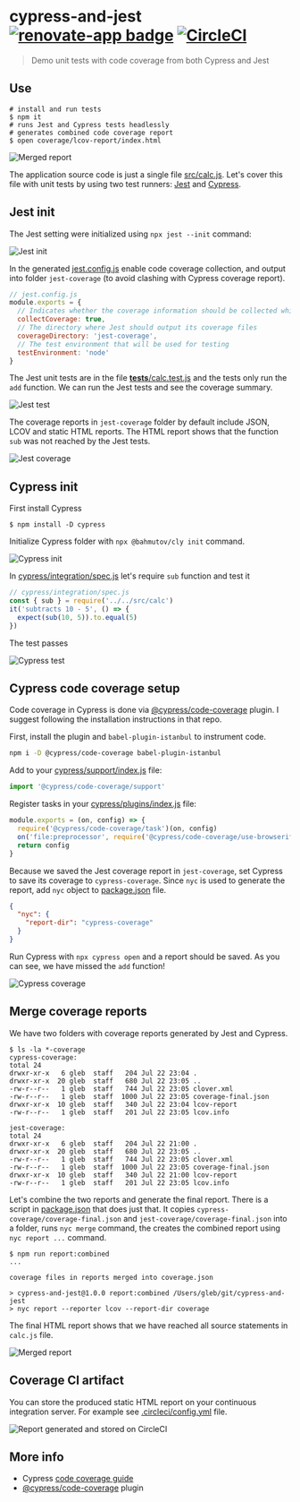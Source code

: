 # cypress-and-jest [![renovate-app badge][renovate-badge]][renovate-app] [![CircleCI](https://circleci.com/gh/bahmutov/cypress-and-jest/tree/master.svg?style=svg)](https://circleci.com/gh/bahmutov/cypress-and-jest/tree/master)
> Demo unit tests with code coverage from both Cypress and Jest

## Use

```shell
# install and run tests
$ npm it
# runs Jest and Cypress tests headlessly
# generates combined code coverage report
$ open coverage/lcov-report/index.html
```

![Merged report](images/merged-report.png)

The application source code is just a single file [src/calc.js](src/calc.js). Let's cover this file with unit tests by using two test runners: [Jest](https://jestjs.io/) and [Cypress](https://www.cypress.io).

## Jest init

The Jest setting were initialized using `npx jest --init` command:

![Jest init](images/jest-init.png)

In the generated [jest.config.js](jest.config.js) enable code coverage collection, and output into folder `jest-coverage` (to avoid clashing with Cypress coverage report).

```js
// jest.config.js
module.exports = {
  // Indicates whether the coverage information should be collected while executing the test
  collectCoverage: true,
  // The directory where Jest should output its coverage files
  coverageDirectory: 'jest-coverage',
  // The test environment that will be used for testing
  testEnvironment: 'node'
}
```

The Jest unit tests are in the file [__tests__/calc.test.js](__tests__/calc.test.js) and the tests only run the `add` function. We can run the Jest tests and see the coverage summary.

![Jest test](images/jest-test.png)

The coverage reports in `jest-coverage` folder by default include JSON, LCOV and static HTML reports. The HTML report shows that the function `sub` was not reached by the Jest tests.

![Jest coverage](images/jest-coverage.png)

## Cypress init

First install Cypress

```shell
$ npm install -D cypress
```

Initialize Cypress folder with `npx @bahmutov/cly init` command.

![Cypress init](images/cypress-init.png)

In [cypress/integration/spec.js](cypress/integration/spec.js) let's require `sub` function and test it

```js
// cypress/integration/spec.js
const { sub } = require('../../src/calc')
it('subtracts 10 - 5', () => {
  expect(sub(10, 5)).to.equal(5)
})
```

The test passes

![Cypress test](images/cypress-test.png)

## Cypress code coverage setup

Code coverage in Cypress is done via [@cypress/code-coverage](https://github.com/cypress-io/code-coverage) plugin. I suggest following the installation instructions in that repo.

First, install the plugin and `babel-plugin-istanbul` to instrument code.

```sh
npm i -D @cypress/code-coverage babel-plugin-istanbul
```

Add to your [cypress/support/index.js](cypress/support/index.js) file:

```js
import '@cypress/code-coverage/support'
```

Register tasks in your [cypress/plugins/index.js](cypress/plugins/index.js) file:

```js
module.exports = (on, config) => {
  require('@cypress/code-coverage/task')(on, config)
  on('file:preprocessor', require('@cypress/code-coverage/use-browserify-istanbul'))
  return config
}
```

Because we saved the Jest coverage report in `jest-coverage`, set Cypress to save its coverage to `cypress-coverage`. Since `nyc` is used to generate the report, add `nyc` object to [package.json](package.json) file.

```json
{
  "nyc": {
    "report-dir": "cypress-coverage"
  }
}
```

Run Cypress with `npx cypress open` and a report should be saved. As you can see, we have missed the `add` function!

![Cypress coverage](images/cypress-coverage.png)

## Merge coverage reports

We have two folders with coverage reports generated by Jest and Cypress.

```text
$ ls -la *-coverage
cypress-coverage:
total 24
drwxr-xr-x   6 gleb  staff   204 Jul 22 23:04 .
drwxr-xr-x  20 gleb  staff   680 Jul 22 23:05 ..
-rw-r--r--   1 gleb  staff   744 Jul 22 23:05 clover.xml
-rw-r--r--   1 gleb  staff  1000 Jul 22 23:05 coverage-final.json
drwxr-xr-x  10 gleb  staff   340 Jul 22 23:04 lcov-report
-rw-r--r--   1 gleb  staff   201 Jul 22 23:05 lcov.info

jest-coverage:
total 24
drwxr-xr-x   6 gleb  staff   204 Jul 22 21:00 .
drwxr-xr-x  20 gleb  staff   680 Jul 22 23:05 ..
-rw-r--r--   1 gleb  staff   744 Jul 22 23:05 clover.xml
-rw-r--r--   1 gleb  staff  1000 Jul 22 23:05 coverage-final.json
drwxr-xr-x  10 gleb  staff   340 Jul 22 21:00 lcov-report
-rw-r--r--   1 gleb  staff   201 Jul 22 23:05 lcov.info
```

Let's combine the two reports and generate the final report. There is a script in [package.json](package.json) that does just that. It copies `cypress-coverage/coverage-final.json` and `jest-coverage/coverage-final.json` into a folder, runs `nyc merge` command, the creates the combined report using `nyc report ...` command.

```shell
$ npm run report:combined
...

coverage files in reports merged into coverage.json

> cypress-and-jest@1.0.0 report:combined /Users/gleb/git/cypress-and-jest
> nyc report --reporter lcov --report-dir coverage
```

The final HTML report shows that we have reached all source statements in `calc.js` file.

![Merged report](images/merged-report.png)

## Coverage CI artifact

You can store the produced static HTML report on your continuous integration server. For example see [.circleci/config.yml](.circleci/config.yml) file.

![Report generated and stored on CircleCI](images/coverage-artifact.png)

## More info

- Cypress [code coverage guide](https://on.cypress.io/code-coverage)
- [@cypress/code-coverage](https://github.com/cypress-io/code-coverage) plugin

[renovate-badge]: https://img.shields.io/badge/renovate-app-blue.svg
[renovate-app]: https://renovateapp.com/
